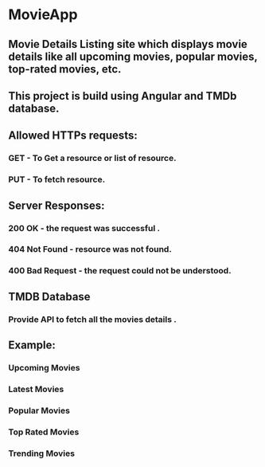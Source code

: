 # MovieApp

## Movie Details Listing site which displays movie details like all upcoming movies, popular movies, top-rated movies, etc. 
## This project is build using Angular and TMDb database.

## Allowed HTTPs requests:
### GET - To Get a resource or list of resource.
### PUT - To fetch resource.


## Server Responses: 
### 200 OK - the request was successful .
### 404 Not Found - resource was not found.
### 400 Bad Request - the request could not be understood.


## TMDB Database
### Provide API to fetch all the movies details .

## Example:

### Upcoming Movies
### Latest Movies
### Popular Movies
### Top Rated Movies
### Trending Movies

